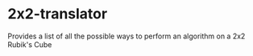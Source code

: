 2x2-translator
==============

Provides a list of all the possible ways to perform an algorithm on a 2x2 Rubik's Cube